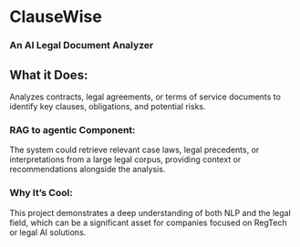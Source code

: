 # ClauseWise

### An AI Legal Document Analyzer

## What it Does: 
Analyzes contracts, legal agreements, or terms of service documents to identify key clauses, obligations, and potential risks.

### RAG to agentic Component: 
The system could retrieve relevant case laws, legal precedents, or interpretations from a large legal corpus, providing context or recommendations alongside the analysis.

### Why It’s Cool: 
This project demonstrates a deep understanding of both NLP and the legal field, which can be a significant asset for companies focused on RegTech or legal AI solutions.

